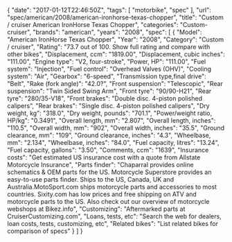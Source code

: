 {
    "date": "2017-01-12T22:46:50Z",
    "tags": [
        "motorbike",
        "spec"
    ],
    "url": "spec\/american\/2008\/american-ironhorse-texas-chopper",
    "title": "Custom \/ cruiser American IronHorse Texas Chopper",
    "categories": "Custom-cruiser",
    "brands": "american",
    "years": "2008",
    "spec": [
        {
            "Model": "American IronHorse Texas Chopper",
            "Year": "2008",
            "Category": "Custom \/ cruiser",
            "Rating": "73.7 out of 100. Show full rating and compare with other bikes",
            "Displacement, ccm": "1819.00",
            "Displacement, cubic inches": "111.00",
            "Engine type": "V2, four-stroke",
            "Power, HP": "111.00",
            "Fuel system": "Injection",
            "Fuel control": "Overhead Valves (OHV)",
            "Cooling system": "Air",
            "Gearbox": "6-speed",
            "Transmission type,final drive": "Belt",
            "Rake (fork angle)": "42.0?",
            "Front suspension": "Telescopic",
            "Rear suspension": "Twin Sided Swing Arm",
            "Front tyre": "90\/90-H21",
            "Rear tyre": "280\/35-V18",
            "Front brakes": "Double disc. 4-piston polished calipers",
            "Rear brakes": "Single disc. 4-piston polished calipers",
            "Dry weight, kg": "318.0",
            "Dry weight, pounds": "701.1",
            "Power\/weight ratio, HP\/kg": "0.3491",
            "Overall length, mm": "2.807",
            "Overall length, inches": "110.5",
            "Overall width, mm": "902",
            "Overall width, inches": "35.5",
            "Ground clearance, mm": "109",
            "Ground clearance, inches": "4.3",
            "Wheelbase, mm": "2.134",
            "Wheelbase, inches": "84.0",
            "Fuel capacity, litres": "13.24",
            "Fuel capacity, gallons": "3.50",
            "Comments, ccm": "1639",
            "Insurance costs": "Get estimated US insurance cost with a quote from Allstate Motorcycle Insurance",
            "Parts finder": "Chaparral provides online schematics & OEM parts for the US.   Motorcycle Superstore provides an easy-to-use parts finder. Ships to the US, Canada, UK and Australia.MotoSport.com ships motorcycle parts and accessories to most countries.    Sixity.com has low prices and free shipping on ATV and motorcycle parts to the US. Also check out our overview of motorcycle webshops at Bikez.info",
            "Customizing": "Aftermarked parts at CruiserCustomizing.com",
            "Loans, tests, etc": "Search the web for dealers, loan costs, tests, customizing, etc",
            "Related bikes": "List related bikes for comparison of specs"
        }
    ]
}